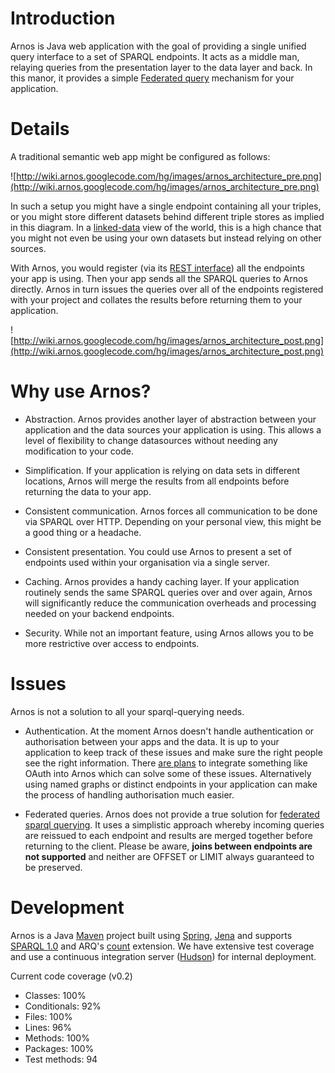 # Introduction #

Arnos is Java web application with the goal of providing a single unified query interface to a set of SPARQL endpoints. It acts as a middle man, relaying queries from the presentation layer to the data layer and back.
In this manor, it provides a simple [Federated query](http://en.wikipedia.org/wiki/Federated_search) mechanism for your application.

# Details #

A traditional semantic web app might be configured as follows:

![http://wiki.arnos.googlecode.com/hg/images/arnos_architecture_pre.png](http://wiki.arnos.googlecode.com/hg/images/arnos_architecture_pre.png)

In such a setup you might have a single endpoint containing all your triples, or you might store different datasets behind different triple stores as implied in this diagram. In a [linked-data](http://linkeddata.org/) view of the world, this is a high chance that you might not even be using your own datasets but instead relying on other sources.

With Arnos, you would register (via its [REST interface](http://code.google.com/p/arnos/wiki/API)) all the endpoints your app is using. Then your app sends all the SPARQL queries to Arnos directly. Arnos in turn issues the queries over all of the endpoints registered with your project and collates the results before returning them to your application.

![http://wiki.arnos.googlecode.com/hg/images/arnos_architecture_post.png](http://wiki.arnos.googlecode.com/hg/images/arnos_architecture_post.png)

# Why use Arnos? #
  * Abstraction. Arnos provides another layer of abstraction between your application and the data sources your application is using. This allows a level of flexibility to change datasources without needing any modification to your code.

  * Simplification. If your application is relying on data sets in different locations, Arnos will merge the results from all endpoints before returning the data to your app.

  * Consistent communication. Arnos forces all communication to be done via SPARQL over HTTP. Depending on your personal view, this might be a good thing or a headache.

  * Consistent presentation. You could use Arnos to present a set of endpoints used within your organisation via a single server.

  * Caching. Arnos provides a handy caching layer. If your application routinely sends the same SPARQL queries over and over again, Arnos will significantly reduce the communication overheads and processing needed on your backend endpoints.

  * Security. While not an important feature, using Arnos allows you to be more restrictive over access to endpoints.

# Issues #
Arnos is not a solution to all your sparql-querying needs.

  * Authentication. At the moment Arnos doesn't handle authentication or authorisation between your apps and the data. It is up to your application to keep track of these issues and make sure the right people see the right information. There [are plans](http://code.google.com/p/arnos/wiki/ToDo) to integrate something like OAuth into Arnos which can solve some of these issues. Alternatively using named graphs or distinct endpoints in your application can make the process of handling authorisation much easier.

  * Federated queries. Arnos does not provide a true solution for [federated sparql querying](http://www.w3.org/2007/05/SPARQLfed/). It uses a simplistic approach whereby incoming queries are reissued to each endpoint and results are merged together before returning to the client. Please be aware, **joins between endpoints are not supported** and neither are OFFSET or LIMIT always guaranteed to be preserved.

# Development #
Arnos is a Java [Maven](http://maven.apache.org/) project built using [Spring](http://www.springsource.org/), [Jena](http://jena.sourceforge.net/) and supports [SPARQL 1.0](http://code.google.com/p/arnos/wiki/SPARQLSupport) and ARQ's [count](http://jena.sourceforge.net/ARQ/group-by.html) extension.
We have extensive test coverage and use a continuous integration server ([Hudson](https://hudson.dev.java.net/)) for internal deployment.

Current code coverage (v0.2)
  * Classes: 100%
  * Conditionals: 92%
  * Files: 100%
  * Lines: 96%
  * Methods: 100%
  * Packages: 100%
  * Test methods: 94